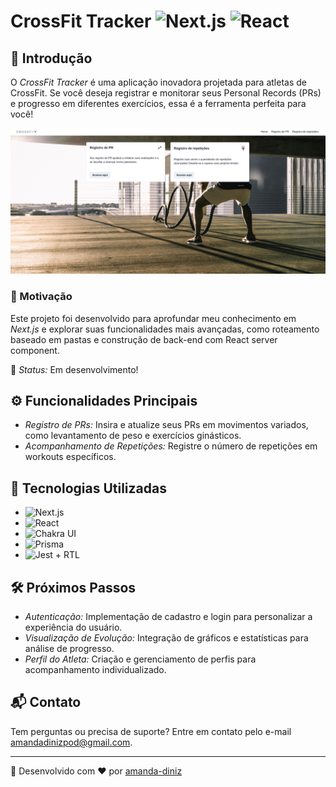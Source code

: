 # CrossFit Tracker ![Next.js](https://img.shields.io/badge/Next.js-000000?style=for-the-badge&logo=Next.js&logoColor=white) ![React](https://img.shields.io/badge/React-20232A?style=for-the-badge&logo=react&logoColor=61DAFB)

## 🌟 Introdução
O *CrossFit Tracker* é uma aplicação inovadora projetada para atletas de CrossFit. Se você deseja registrar e monitorar seus Personal Records (PRs) e progresso em diferentes exercícios, essa é a ferramenta perfeita para você!

![Screenshot](screenshot.png)

### 🚀 Motivação
Este projeto foi desenvolvido para aprofundar meu conhecimento em *Next.js* e explorar suas funcionalidades mais avançadas, como roteamento baseado em pastas e construção de back-end com React server component.

📣 *Status:* Em desenvolvimento!

## ⚙️ Funcionalidades Principais
- *Registro de PRs:* Insira e atualize seus PRs em movimentos variados, como levantamento de peso e exercícios ginásticos.
- *Acompanhamento de Repetições:* Registre o número de repetições em workouts específicos.

## 🧰 Tecnologias Utilizadas
- ![Next.js](https://img.shields.io/badge/Next.js-000000?style=flat-square&logo=Next.js&logoColor=white)
- ![React](https://img.shields.io/badge/React-20232A?style=flat-square&logo=react&logoColor=61DAFB)
- ![Chakra UI](https://img.shields.io/badge/Chakra_UI-319795?style=flat-square&logo=chakra-ui&logoColor=white)
- ![Prisma](https://img.shields.io/badge/Prisma-3982CE?style=flat-square&logo=Prisma&logoColor=white)
- ![Jest](https://img.shields.io/badge/Jest-C21325?style=flat-square&logo=jest&logoColor=white) + RTL

## 🛠️ Próximos Passos
- *Autenticação:* Implementação de cadastro e login para personalizar a experiência do usuário.
- *Visualização de Evolução:* Integração de gráficos e estatísticas para análise de progresso.
- *Perfil do Atleta:* Criação e gerenciamento de perfis para acompanhamento individualizado.

## 📬 Contato
Tem perguntas ou precisa de suporte? Entre em contato pelo e-mail [amandadinizpod@gmail.com](mailto:amandadinizpod@gmail.com).

---

💼 Desenvolvido com ❤️ por [amanda-diniz](https://github.com/amanda-diniz)